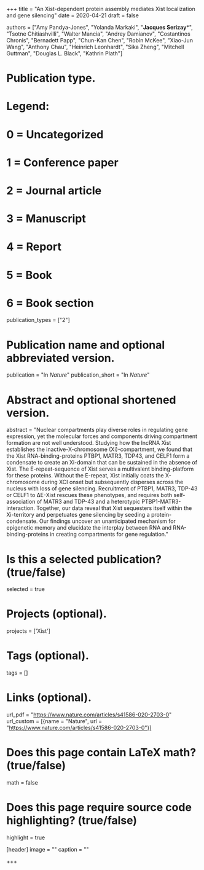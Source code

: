 +++
title = "An Xist-dependent protein assembly mediates Xist localization and gene silencing"
date = 2020-04-21
draft = false

authors = ["Amy Pandya-Jones", "Yolanda Markaki", "**Jacques Serizay***", "Tsotne Chitiashvilli", "Walter Mancia", "Andrey Damianov", "Costantinos Chronis", "Bernadett Papp", "Chun-Kan Chen", "Robin McKee", "Xiao-Jun Wang", "Anthony Chau", "Heinrich Leonhardt", "Sika Zheng", "Mitchell Guttman", "Douglas L. Black", "Kathrin Plath"]

# Publication type.
# Legend:
# 0 = Uncategorized
# 1 = Conference paper
# 2 = Journal article
# 3 = Manuscript
# 4 = Report
# 5 = Book
# 6 = Book section
publication_types = ["2"]

# Publication name and optional abbreviated version.
publication = "In *Nature*"
publication_short = "In *Nature*"

# Abstract and optional shortened version.
abstract = "Nuclear compartments play diverse roles in regulating gene expression, yet the molecular forces and components driving compartment formation are not well understood. Studying how the lncRNA Xist establishes the inactive-X-chromosome (Xi)-compartment, we found that the Xist RNA-binding-proteins PTBP1, MATR3, TDP43, and CELF1 form a condensate to create an Xi-domain that can be sustained in the absence of Xist. The E-repeat-sequence of Xist serves a multivalent binding-platform for these proteins. Without the E-repeat, Xist initially coats the X-chromosome during XCI onset but subsequently disperses across the nucleus with loss of gene silencing. Recruitment of PTBP1, MATR3, TDP-43 or CELF1 to ΔE-Xist rescues these phenotypes, and requires both self-association of MATR3 and TDP-43 and a heterotypic PTBP1-MATR3-interaction. Together, our data reveal that Xist sequesters itself within the Xi-territory and perpetuates gene silencing by seeding a protein-condensate. Our findings uncover an unanticipated mechanism for epigenetic memory and elucidate the interplay between RNA and RNA-binding-proteins in creating compartments for gene regulation."

# Is this a selected publication? (true/false)
selected = true

# Projects (optional).
projects = ['Xist']

# Tags (optional).
tags = []

# Links (optional).
url_pdf = "https://www.nature.com/articles/s41586-020-2703-0"
url_custom = [{name = "Nature", url = "https://www.nature.com/articles/s41586-020-2703-0"}]

# Does this page contain LaTeX math? (true/false)
math = false

# Does this page require source code highlighting? (true/false)
highlight = true

[header]
image = ""
caption = ""

+++
